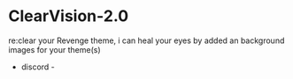 # ClearVision-2.0
re:clear your Revenge theme,
i can heal your eyes by added an background images for your theme(s)


- discord - 
